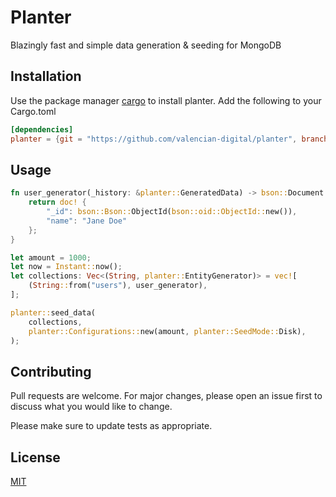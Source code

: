 # Planter
Blazingly fast and simple data generation & seeding for MongoDB


## Installation

Use the package manager [cargo](https://pip.pypa.io/en/stable/) to install planter.
Add the following to your Cargo.toml
```toml
[dependencies]
planter = {git = "https://github.com/valencian-digital/planter", branch = "main"}# from online repo```
```
## Usage

```rust
fn user_generator(_history: &planter::GeneratedData) -> bson::Document {
    return doc! {
        "_id": bson::Bson::ObjectId(bson::oid::ObjectId::new()),
        "name": "Jane Doe"
    };
}

let amount = 1000;
let now = Instant::now();
let collections: Vec<(String, planter::EntityGenerator)> = vec![
    (String::from("users"), user_generator),
];

planter::seed_data(
    collections,
    planter::Configurations::new(amount, planter::SeedMode::Disk),
);
```

## Contributing
Pull requests are welcome. For major changes, please open an issue first to discuss what you would like to change.

Please make sure to update tests as appropriate.

## License
[MIT](https://choosealicense.com/licenses/mit/)
